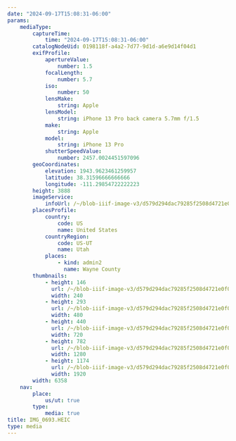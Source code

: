 ```yaml
---
date: "2024-09-17T15:08:31-06:00"
params:
    mediaType:
        captureTime:
            time: "2024-09-17T15:08:31-06:00"
        catalogNodeUid: 0198118f-a4a2-7d77-9d1d-a6e9d14f04d1
        exifProfile:
            apertureValue:
                number: 1.5
            focalLength:
                number: 5.7
            iso:
                number: 50
            lensMake:
                string: Apple
            lensModel:
                string: iPhone 13 Pro back camera 5.7mm f/1.5
            make:
                string: Apple
            model:
                string: iPhone 13 Pro
            shutterSpeedValue:
                number: 2457.0024451597096
        geoCoordinates:
            elevation: 1943.9623461259957
            latitude: 38.31596666666666
            longitude: -111.29854722222223
        height: 3888
        imageService:
            infoUrl: /~/blob-iiif-image-v3/d579d294dac79285f2508d4721e0f05cefb7bb8f5246de7d813e4d501c9e405a/info.json
        placesProfile:
            country:
                code: US
                name: United States
            countryRegion:
                code: US-UT
                name: Utah
            places:
                - kind: admin2
                  name: Wayne County
        thumbnails:
            - height: 146
              url: /~/blob-iiif-image-v3/d579d294dac79285f2508d4721e0f05cefb7bb8f5246de7d813e4d501c9e405a/full/240%2C146/0/default.jpg
              width: 240
            - height: 293
              url: /~/blob-iiif-image-v3/d579d294dac79285f2508d4721e0f05cefb7bb8f5246de7d813e4d501c9e405a/full/480%2C293/0/default.jpg
              width: 480
            - height: 440
              url: /~/blob-iiif-image-v3/d579d294dac79285f2508d4721e0f05cefb7bb8f5246de7d813e4d501c9e405a/full/720%2C440/0/default.jpg
              width: 720
            - height: 782
              url: /~/blob-iiif-image-v3/d579d294dac79285f2508d4721e0f05cefb7bb8f5246de7d813e4d501c9e405a/full/1280%2C782/0/default.jpg
              width: 1280
            - height: 1174
              url: /~/blob-iiif-image-v3/d579d294dac79285f2508d4721e0f05cefb7bb8f5246de7d813e4d501c9e405a/full/1920%2C1174/0/default.jpg
              width: 1920
        width: 6358
    nav:
        place:
            us/ut: true
        type:
            media: true
title: IMG_0693.HEIC
type: media
---
```

